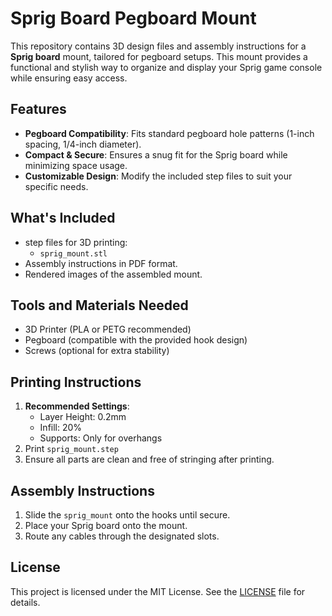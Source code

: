 

# Sprig Board Pegboard Mount  

This repository contains 3D design files and assembly instructions for a **Sprig board** mount, tailored for pegboard setups. This mount provides a functional and stylish way to organize and display your Sprig game console while ensuring easy access.  

## Features  
- **Pegboard Compatibility**: Fits standard pegboard hole patterns (1-inch spacing, 1/4-inch diameter).  
- **Compact & Secure**: Ensures a snug fit for the Sprig board while minimizing space usage.  
- **Customizable Design**: Modify the included step files to suit your specific needs.  

## What's Included  
- step files for 3D printing:  
  - `sprig_mount.stl`  
- Assembly instructions in PDF format.  
- Rendered images of the assembled mount.  

## Tools and Materials Needed  
- 3D Printer (PLA or PETG recommended)  
- Pegboard (compatible with the provided hook design)  
- Screws (optional for extra stability)  

## Printing Instructions  
1. **Recommended Settings**:  
   - Layer Height: 0.2mm  
   - Infill: 20%  
   - Supports: Only for overhangs  
2. Print `sprig_mount.step`  
3. Ensure all parts are clean and free of stringing after printing.  

## Assembly Instructions   
1. Slide the `sprig_mount` onto the hooks until secure.  
2. Place your Sprig board onto the mount.  
3. Route any cables through the designated slots.  

## License  
This project is licensed under the MIT License. See the [LICENSE](LICENSE) file for details.  
